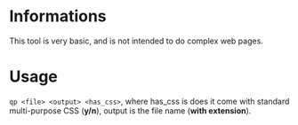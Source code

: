# Informations

This tool is very basic, and is not intended to do complex web pages.

# Usage

`qp <file> <output> <has_css>`, where has_css is does it come with standard multi-purpose CSS (**y/n**), output is the file name (**with extension**).